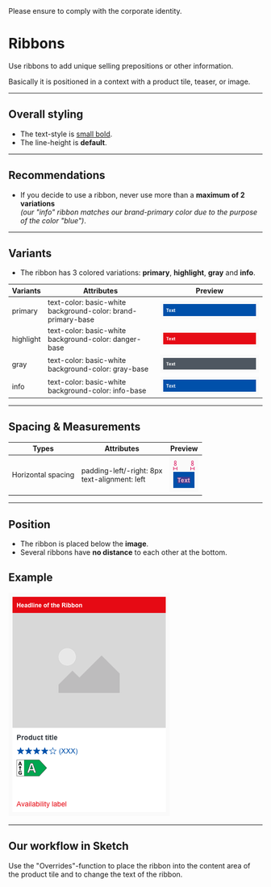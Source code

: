 <AlertInfo alertHeadline="Modifiable">
Please ensure to comply with the corporate identity.
</AlertInfo>

# Ribbons

Use ribbons to add unique selling prepositions or other information.

Basically it is positioned in a context with a product tile, teaser, or image.

---

## Overall styling

- The text-style is [small bold](../../General/Typography/Typography.md#small-bold).
- The line-height is **default**.

---

## Recommendations

- If you decide to use a ribbon, never use more than a **maximum of 2 variations** <br>*(our "info" ribbon matches our brand-primary color due to the purpose of the color "blue")*.

---

## Variants

- The ribbon has 3 colored variations: **primary**, **highlight**, **gray** and **info**.

| Variants | Attributes | Preview |
|---|---|---|
| primary | text-color: basic-white<br>background-color: brand-primary-base | ![info](assets/ribbon-primary@1x.png) |
| highlight | text-color: basic-white<br>background-color: danger-base | ![highlight](assets/ribbon-highlight@1x.png) |
| gray | text-color: basic-white<br>background-color: gray-base | ![gray](assets/ribbon-gray@1x.png) |
| info | text-color: basic-white<br>background-color: info-base | ![info](assets/ribbon-info@1x.png) |

---

## Spacing & Measurements

| Types | Attributes | Preview |
|---|---|---|
| Horizontal spacing | padding-left/-right: 8px<br>text-alignment: left | ![Horizontal spacing](assets/ribbon-measurements@1x.png) |

---

## Position

- The ribbon is placed below the **image**.
- Several ribbons have **no distance** to each other at the bottom.

## Example

![position](assets/ribbon-teaser-example@1x.png)

---

## Our workflow in Sketch

Use the "Overrides"-function to place the ribbon into the content area of the product tile and to change the text of the ribbon.
